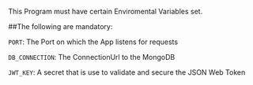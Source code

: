 This Program must have certain Enviromental Variables set.

##The following are mandatory:

`PORT`: The Port on which the App listens for requests

`DB_CONNECTION`: The ConnectionUrl to the MongoDB

`JWT_KEY`: A secret that is use to validate and secure the JSON Web Token
